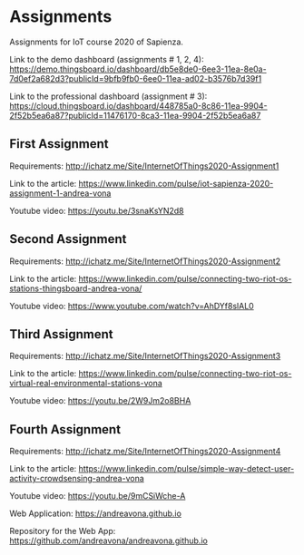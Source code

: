 # Assignments
Assignments for IoT course 2020 of Sapienza.

Link to the demo dashboard (assignments # 1, 2, 4): https://demo.thingsboard.io/dashboard/db5e8de0-6ee3-11ea-8e0a-7d0ef2a682d3?publicId=9bfb9fb0-6ee0-11ea-ad02-b3576b7d39f1

Link to the professional dashboard (assignment # 3): https://cloud.thingsboard.io/dashboard/448785a0-8c86-11ea-9904-2f52b5ea6a87?publicId=11476170-8ca3-11ea-9904-2f52b5ea6a87


## First Assignment

Requirements: http://ichatz.me/Site/InternetOfThings2020-Assignment1

Link to the article: https://www.linkedin.com/pulse/iot-sapienza-2020-assignment-1-andrea-vona

Youtube video: https://youtu.be/3snaKsYN2d8


## Second Assignment

Requirements: http://ichatz.me/Site/InternetOfThings2020-Assignment2

Link to the article: https://www.linkedin.com/pulse/connecting-two-riot-os-stations-thingsboard-andrea-vona/

Youtube video: https://www.youtube.com/watch?v=AhDYf8slAL0


## Third Assignment

Requirements: http://ichatz.me/Site/InternetOfThings2020-Assignment3

Link to the article: https://www.linkedin.com/pulse/connecting-two-riot-os-virtual-real-environmental-stations-vona

Youtube video: https://youtu.be/2W9Jm2o8BHA


## Fourth Assignment

Requirements: http://ichatz.me/Site/InternetOfThings2020-Assignment4

Link to the article: https://www.linkedin.com/pulse/simple-way-detect-user-activity-crowdsensing-andrea-vona

Youtube video: https://youtu.be/9mCSiWche-A

Web Application: https://andreavona.github.io

Repository for the Web App: https://github.com/andreavona/andreavona.github.io
